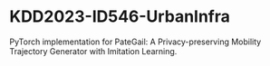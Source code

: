 # KDD2023-ID546-UrbanInfra

PyTorch implementation for PateGail: A Privacy-preserving Mobility Trajectory Generator with Imitation Learning.

